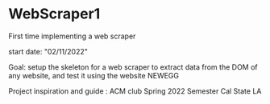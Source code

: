 # WebScraper1
First time implementing a web scraper

start date: "02/11/2022"

Goal:
setup the skeleton for a web scraper to extract data from the DOM of any website, and test it using the website NEWEGG

Project inspiration and guide : ACM club Spring 2022 Semester Cal State LA